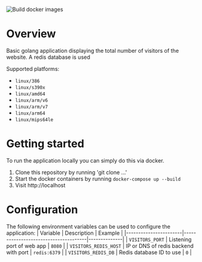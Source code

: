 ![Build docker images](https://github.com/clowa/visitors/actions/workflows/docker-buildx.yml/badge.svg)

# Overview

Basic golang application displaying the total number of visitors of the website. A redis database is used

Supported platforms:

- `linux/386`
- `linux/s390x`
- `linux/amd64`
- `linux/arm/v6`
- `linux/arm/v7`
- `linux/arm64`
- `linux/mips64le`

# Getting started

To run the application locally you can simply do this via docker.

1. Clone this repository by running 'git clone ...'
2. Start the docker containers by running `docker-compose up --build`
3. Visit http://localhost

# Configuration

The following environment variables can be used to configure the application:
| Variable | Description | Example |
|-----------------------|--------------------------------------|--------------|
| `VISITORS_PORT` | Listening port of web app | `8080` |
| `VISITORS_REDIS_HOST` | IP or DNS of redis backend with port | `redis:6379` |
| `VISITORS_REDIS_DB` | Redis database ID to use | `0` |
